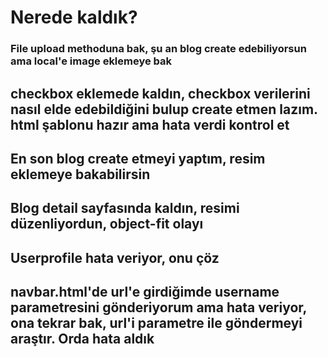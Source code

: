 # Nerede kaldık?

### File upload methoduna bak, şu an blog create edebiliyorsun ama local'e image eklemeye bak

## checkbox eklemede kaldın, checkbox verilerini nasıl elde edebildiğini bulup create etmen lazım. html şablonu hazır ama hata verdi kontrol et

## En son blog create etmeyi yaptım, resim eklemeye bakabilirsin

## Blog detail sayfasında kaldın, resimi düzenliyordun, object-fit olayı

## Userprofile hata veriyor, onu çöz

## navbar.html'de url'e girdiğimde username parametresini gönderiyorum ama hata veriyor, ona tekrar bak, url'i parametre ile göndermeyi araştır. Orda hata aldık
